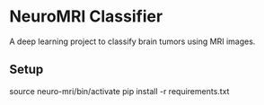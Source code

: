 # NeuroMRI Classifier 

A deep learning project to classify brain tumors using MRI images.

## Setup
source neuro-mri/bin/activate
pip install -r requirements.txt
